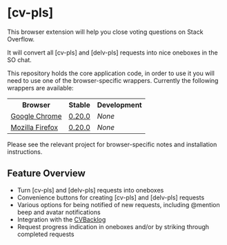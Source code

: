 [cv-pls]
========

This browser extension will help you close voting questions on Stack Overflow.

It will convert all [cv-pls] and [delv-pls] requests into nice oneboxes in the SO chat.

This repository holds the core application code, in order to use it you will need to use one of the browser-specific wrappers. Currently the following wrappers are available:

<table>
  <tr>
    <th>Browser</th>
    <th>Stable</th>
    <th>Development</th>
  </tr>
  <tr>
    <td><a href="https://github.com/cv-pls/chrome-cv-pls">Google Chrome</a></td>
    <td><a href="https://cv-pls.pieterhordijk.com/cv-pls_0.20.0.crx">0.20.0</a></td>
    <td><i>None</i></td>
  </tr>
  <tr>
    <td><a href="https://github.com/cv-pls/ff-cv-pls">Mozilla Firefox</a></td>
    <td><a href="https://cv-pls.pieterhordijk.com/cv-pls_0.20.0.xpi">0.20.0</a></td>
    <td><i>None</i></td>
  </tr>
</table>

Please see the relevant project for browser-specific notes and installation instructions.

Feature Overview
----------------

- Turn [cv-pls] and [delv-pls] requests into oneboxes
- Convenience buttons for creating [cv-pls] and [delv-pls] requests
- Various options for being notified of new requests, including @mention beep and avatar notifications
- Integration with the [CVBacklog][1]
- Request progress indication in oneboxes and/or by striking through completed requests

[1]:https://github.com/gooh/CVBacklog